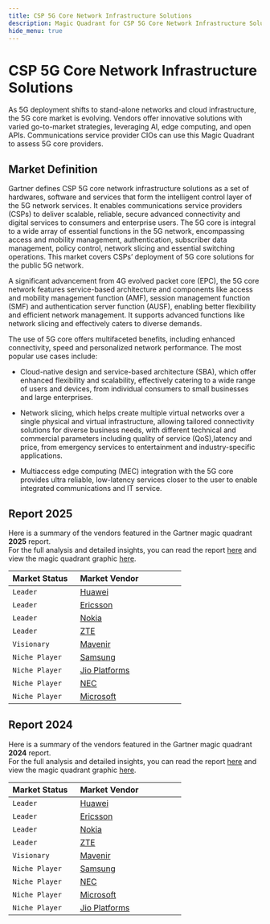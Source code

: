 ```yaml
---
title: CSP 5G Core Network Infrastructure Solutions
description: Magic Quadrant for CSP 5G Core Network Infrastructure Solutions
hide_menu: true
---
```


# CSP 5G Core Network Infrastructure Solutions

As 5G deployment shifts to stand-alone networks and cloud infrastructure, the 5G core market is evolving. Vendors offer innovative solutions with varied go-to-market strategies, leveraging AI, edge computing, and open APIs. Communications service provider CIOs can use this Magic Quadrant to assess 5G core providers.

## Market Definition

Gartner defines CSP 5G core network infrastructure solutions as a set of hardwares, software and services that form the intelligent control layer of the 5G network services. It enables communications service providers (CSPs) to deliver scalable, reliable, secure advanced connectivity and digital services to consumers and enterprise users. The 5G core is integral to a wide array of essential functions in the 5G network, encompassing access and mobility management, authentication, subscriber data management, policy control, network slicing and essential switching operations. This market covers CSPs’ deployment of 5G core solutions for the public 5G network.

A significant advancement from 4G evolved packet core (EPC), the 5G core network features service-based architecture and components like access and mobility management function (AMF), session management function (SMF) and authentication server function (AUSF), enabling better flexibility and efficient network management. It supports advanced functions like network slicing and effectively caters to diverse demands.

The use of 5G core offers multifaceted benefits, including enhanced connectivity, speed and personalized network performance. The most popular use cases include:

- Cloud-native design and service-based architecture (SBA), which offer enhanced flexibility and scalability, effectively catering to a wide range of users and devices, from individual consumers to small businesses and large enterprises.

- Network slicing, which helps create multiple virtual networks over a single physical and virtual infrastructure, allowing tailored connectivity solutions for diverse business needs, with different technical and commercial parameters including quality of service (QoS),latency and price, from emergency services to entertainment and industry-specific applications.

- Multiaccess edge computing (MEC) integration with the 5G core provides ultra reliable, low-latency services closer to the user to enable integrated communications and IT service.

## Report 2025

Here is a summary of the vendors featured in the Gartner magic quadrant **2025** report. <br/>For the full analysis and detailed insights, you can read the report
<a href="/docs/2025/csp-5g-core-network-infrastructure-solutions.pdf" target="_blank" rel="noopener noreferrer">here</a>
and view the magic quadrant graphic
<a href="/docs/2025/csp-5g-core-network-infrastructure-solutions.png" target="_blank" rel="noopener noreferrer">here</a>.

| Market Status   | Market Vendor                              |
| --------------- | ------------------------------------------ |
| `Leader`        | [Huawei](/vendors/huawei.md)               |
| `Leader`        | [Ericsson](/vendors/ericsson.md)           |
| `Leader`        | [Nokia](/vendors/nokia.md)                 |
| `Leader`        | [ZTE](/vendors/zte.md)                     |
| `Visionary`     | [Mavenir](/vendors/mavenir.md)             |
| `Niche Player`  | [Samsung](/vendors/samsung.md)             |
| `Niche Player`  | [Jio Platforms](/vendors/jio-platforms.md) |
| `Niche Player`  | [NEC](/vendors/nec.md)                     |
| `Niche Player`  | [Microsoft](/vendors/microsoft.md)         |

## Report 2024

Here is a summary of the vendors featured in the Gartner magic quadrant **2024** report. <br/>For the full analysis and detailed insights, you can read the report
<a href="/docs/2024/csp-5g-core-network-infrastructure-solutions.pdf" target="_blank" rel="noopener noreferrer">here</a>
and view the magic quadrant graphic
<a href="/docs/2024/csp-5g-core-network-infrastructure-solutions.png" target="_blank" rel="noopener noreferrer">here</a>.

| Market Status   | Market Vendor                              |
| --------------- | ------------------------------------------ |
| `Leader`        | [Huawei](/vendors/huawei.md)               |
| `Leader`        | [Ericsson](/vendors/ericsson.md)           |
| `Leader`        | [Nokia](/vendors/nokia.md)                 |
| `Leader`        | [ZTE](/vendors/zte.md)                     |
| `Visionary`     | [Mavenir](/vendors/mavenir.md)             |
| `Niche Player`  | [Samsung](/vendors/samsung.md)             |
| `Niche Player`  | [NEC](/vendors/nec.md)                     |
| `Niche Player`  | [Microsoft](/vendors/microsoft.md)         |
| `Niche Player`  | [Jio Platforms](/vendors/jio-platforms.md) |
